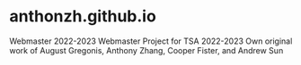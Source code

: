 # anthonzh.github.io
Webmaster 2022-2023
Webmaster Project for TSA 2022-2023
Own original work of August Gregonis, Anthony Zhang, Cooper Fister, and Andrew Sun
